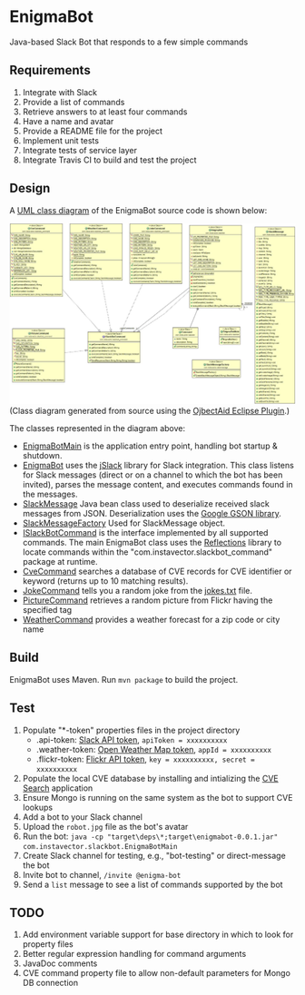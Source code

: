 # EnigmaBot
Java-based Slack Bot that responds to a few simple commands

## Requirements
1. Integrate with Slack
1. Provide a list of commands
1. Retrieve answers to at least four commands
1. Have a name and avatar
1. Provide a README file for the project
1. Implement unit tests
1. Integrate tests of service layer
1. Integrate Travis CI to build and test the project

## Design
A [UML class diagram](https://github.com/yelkeew/EnigmaBot/blob/master/classes.jpg) of the EnigmaBot source code is shown below:

![UML](classes.jpg)
(Class diagram generated from source using the [OjbectAid Eclipse Plugin](http://www.objectaid.com/).)

The classes represented in the diagram above:
 * [EnigmaBotMain](https://github.com/yelkeew/EnigmaBot/blob/master/src/com/instavector/slackbot/EnigmaBotMain.java) is the application entry point, handling bot startup & shutdown.
 * [EnigmaBot](https://github.com/yelkeew/EnigmaBot/blob/master/src/com/instavector/slackbot/EnigmaBot.java) uses the [jSlack](https://github.com/seratch/jslack) library for Slack integration.  This class listens for Slack messages (direct or on a channel to which the bot has been invited), parses the message content, and executes commands found in the messages.
 * [SlackMessage](https://github.com/yelkeew/EnigmaBot/blob/master/src/com/instavector/slackmessage/SlackMessage.java) Java bean class used to deserialize received slack messages from JSON.  Deserialization uses the [Google GSON library](https://github.com/google/gson).
 * [SlackMessageFactory](https://github.com/yelkeew/EnigmaBot/blob/master/src/com/instavector/slackmessage/SlackMessageFactory.java) Used for SlackMessage object.
 * [ISlackBotCommand](https://github.com/yelkeew/EnigmaBot/blob/master/src/com/instavector/slackbot_command/ISlackBotCommand.java) is the interface implemented by all supported commands.  The main EnigmaBot class uses the [Reflections](https://github.com/ronmamo/reflections) library to locate commands within the "com.instavector.slackbot_command" package at runtime.
 * [CveCommand](https://github.com/yelkeew/EnigmaBot/blob/master/src/com/instavector/slackbot_command/CveCommand.java) searches a database of CVE records for CVE identifier or keyword (returns up to 10 matching results).
 * [JokeCommand](https://github.com/yelkeew/EnigmaBot/blob/master/src/com/instavector/slackbot_command/JokeCommand.java) tells you a random joke from the [jokes.txt](https://github.com/yelkeew/EnigmaBot/blob/master/jokes.txt) file.
 * [PictureCommand](https://github.com/yelkeew/EnigmaBot/blob/master/src/com/instavector/slackbot_command/PictureCommand.java) retrieves a random picture from Flickr having the specified tag
 * [WeatherCommand](https://github.com/yelkeew/EnigmaBot/blob/master/src/com/instavector/slackbot_command/WeatherCommand.java) provides a weather forecast for a zip code or city name

## Build
EnigmaBot uses Maven.  Run `mvn package` to build the project.   

## Test
 1. Populate "*-token" properties files in the project directory
    * .api-token: [Slack API token](https://api.slack.com/bot-users), `apiToken = xxxxxxxxxx`
    * .weather-token: [Open Weather Map token](http://openweathermap.org/appid), `appId = xxxxxxxxxx`
    * .flickr-token: [Flickr API token](https://www.flickr.com/services/api/misc.api_keys.html), `key = xxxxxxxxxx, secret = xxxxxxxxxx`
 1. Populate the local CVE database by installing and intializing the [CVE Search](https://github.com/cve-search/cve-search) application
 1. Ensure Mongo is running on the same system as the bot to support CVE lookups
 1. Add a bot to your Slack channel
 1. Upload the `robot.jpg` file as the bot's avatar
 1. Run the bot: `java -cp "target\deps\*;target\enigmabot-0.0.1.jar" com.instavector.slackbot.EnigmaBotMain`
 1. Create Slack channel for testing, e.g., "bot-testing" or direct-message the bot
 1. Invite bot to channel, `/invite @enigma-bot`
 1. Send a `list` message to see a list of commands supported by the bot

## TODO
1. Add environment variable support for base directory in which to look for property files
1. Better regular expression handling for command arguments
1. JavaDoc comments
1. CVE command property file to allow non-default parameters for Mongo DB connection
